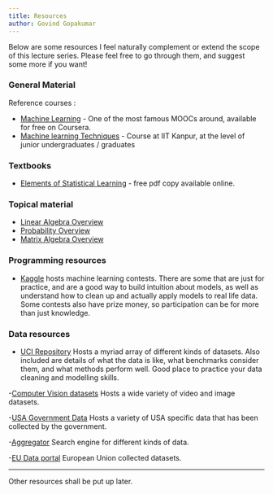 ```yaml
---
title: Resources
author: Govind Gopakumar
---
```



Below are some resources I feel naturally complement or extend the scope of
this lecture series. Please feel free to go through them, and suggest some more 
if you want!

### General Material
Reference courses : 

 - [Machine Learning](https://www.coursera.org/learn/machine-learning) - One of the most famous MOOCs
around, available for free on Coursera.
 - [Machine learning Techniques](https://www.cse.iitk.ac.in/users/piyush/courses/ml_autumn16/ML.html) - 
Course at IIT Kanpur, at the level of junior undergraduates / graduates



### Textbooks

- [Elements of Statistical Learning](https://statweb.stanford.edu/~tibs/ElemStatLearn/) - free pdf 
copy available online. 


### Topical material

- [Linear Algebra Overview](http://www.cs.cmu.edu/~zkolter/course/15-884/linalg-review.pdf)
- [Probability Overview](http://cs229.stanford.edu/section/cs229-prob.pdf)
- [Matrix Algebra Overview](http://www2.imm.dtu.dk/pubdb/views/edoc_download.php/3274/pdf/imm3274.pdf)


### Programming resources 

- [Kaggle](http://kaggle.com/) hosts machine learning contests. There are some that are just for practice,
 and are a good way to build intuition about models, as well as understand how to clean up and actually
 apply models to real life data. Some contests also have prize money, so participation can be for more
 than just knowledge.



### Data resources
- [UCI Repository](https://archive.ics.uci.edu/ml/) Hosts a myriad array of different kinds of datasets.
 Also included are details of what the data is like, what benchmarks consider them, and what methods perform
 well. Good place to practice your data cleaning and modelling skills. 

-[Computer Vision datasets](http://clickdamage.com/sourcecode/cv_datasets.php) Hosts a wide variety of 
video and image datasets.

-[USA Government Data](http://clickdamage.com/sourcecode/cv_datasets.php) Hosts a variety of USA specific
data that has been collected by the government.

-[Aggregator](https://datahub.io/) Search engine for different kinds of data.

-[EU Data portal](https://data.europa.eu/euodp/en/data) European Union collected datasets.


---

Other resources shall be put up later.








